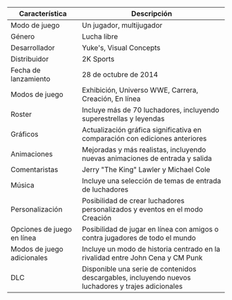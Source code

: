 | Característica | Descripción |
| --- | --- |
| Modo de juego | Un jugador, multijugador |
| Género | Lucha libre |
| Desarrollador | Yuke's, Visual Concepts |
| Distribuidor | 2K Sports |
| Fecha de lanzamiento | 28 de octubre de 2014 |
| Modos de juego | Exhibición, Universo WWE, Carrera, Creación, En línea |
| Roster | Incluye más de 70 luchadores, incluyendo superestrellas y leyendas |
| Gráficos | Actualización gráfica significativa en comparación con ediciones anteriores |
| Animaciones | Mejoradas y más realistas, incluyendo nuevas animaciones de entrada y salida |
| Comentaristas | Jerry "The King" Lawler y Michael Cole |
| Música | Incluye una selección de temas de entrada de luchadores |
| Personalización | Posibilidad de crear luchadores personalizados y eventos en el modo Creación |
| Opciones de juego en línea | Posibilidad de jugar en línea con amigos o contra jugadores de todo el mundo |
| Modos de juego adicionales | Incluye un modo de historia centrado en la rivalidad entre John Cena y CM Punk |
| DLC | Disponible una serie de contenidos descargables, incluyendo nuevos luchadores y trajes adicionales |
